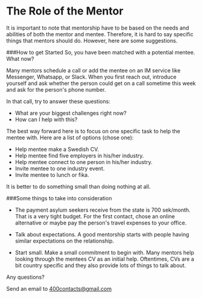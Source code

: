# The Role of the Mentor

It is important to note that mentorship have to be based on the needs and abilities of both the mentor and mentee. Therefore, it is hard to say specific things that mentors should do. However, here are some suggestions.

###How to get Started
So, you have been matched with a potential mentee. What now?

Many mentors schedule a call or add the mentee on an IM service like Messenger, Whatsapp, or Slack. When you first reach out, introduce yourself and ask whether the person could get on a call sometime this week and ask for the person's phone number.

In that call, try to answer these questions:

* What are your biggest challenges right now?
* How can I help with this?

The best way forward here is to focus on one specific task to help the mentee with. Here are a list of options (chose one):

* Help mentee make a Swedish CV.
* Help mentee find five employers in his/her industry.
* Help mentee connect to one person in his/her industry.
* Invite mentee to one industry event.
* Invite mentee to lunch or fika.

It is better to do something small than doing nothing at all. 

###Some things to take into consideration

* The payment asylum seekers receive from the state is 700 sek/month. That is a very tight budget. For the first contact, chose an online alternative or maybe pay the person's travel expenses to your office.

* Talk about expectations. A good mentorship starts with people having similar expectations on the relationship. 

* Start small. Make a small commitment to begin with. Many mentors help looking through the mentees CV as an initial help. Oftentimes, CVs are a bit country specific and they also provide lots of things to talk about.

Any questions? 

Send an email to 400contacts@gmail.com



